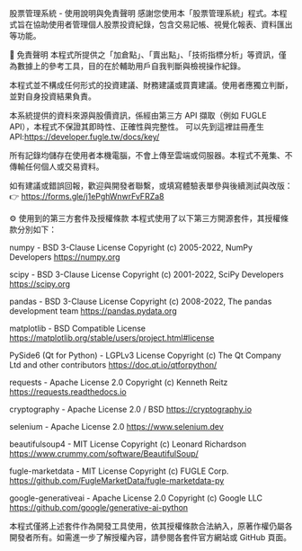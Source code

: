 股票管理系統 - 使用說明與免責聲明
感謝您使用本「股票管理系統」程式。本程式旨在協助使用者管理個人股票投資紀錄，包含交易記帳、視覺化報表、資料匯出等功能。

📌 免責聲明
本程式所提供之「加倉點」、「賣出點」、「技術指標分析」等資訊，僅為數據上的參考工具，目的在於輔助用戶自我判斷與檢視操作紀錄。

本程式並不構成任何形式的投資建議、財務建議或買賣建議。使用者應獨立判斷，並對自身投資結果負責。

本系統提供的資料來源與股價資訊，係經由第三方 API 擷取（例如 FUGLE API），本程式不保證其即時性、正確性與完整性。
可以先到這裡註冊產生API:https://developer.fugle.tw/docs/key/

所有記錄均儲存在使用者本機電腦，不會上傳至雲端或伺服器。本程式不蒐集、不傳輸任何個人或交易資料。

如有建議或錯誤回報，歡迎與開發者聯繫，或填寫體驗表單參與後續測試與改版：
👉 https://forms.gle/j1ePghWnwrFvFRZa8

⚙️ 使用到的第三方套件及授權條款
本程式使用了以下第三方開源套件，其授權條款分別如下：

numpy - BSD 3-Clause License
Copyright (c) 2005-2022, NumPy Developers
https://numpy.org

scipy - BSD 3-Clause License
Copyright (c) 2001-2022, SciPy Developers
https://scipy.org

pandas - BSD 3-Clause License
Copyright (c) 2008-2022, The pandas development team
https://pandas.pydata.org

matplotlib - BSD Compatible License
https://matplotlib.org/stable/users/project.html#license

PySide6 (Qt for Python) - LGPLv3 License
Copyright (c) The Qt Company Ltd and other contributors
https://doc.qt.io/qtforpython/

requests - Apache License 2.0
Copyright (c) Kenneth Reitz
https://requests.readthedocs.io

cryptography - Apache License 2.0 / BSD
https://cryptography.io

selenium - Apache License 2.0
https://www.selenium.dev

beautifulsoup4 - MIT License
Copyright (c) Leonard Richardson
https://www.crummy.com/software/BeautifulSoup/

fugle-marketdata - MIT License
Copyright (c) FUGLE Corp.
https://github.com/FugleMarketData/fugle-marketdata-py

google-generativeai - Apache License 2.0
Copyright (c) Google LLC
https://github.com/google/generative-ai-python

本程式僅將上述套件作為開發工具使用，依其授權條款合法納入，原著作權仍屬各開發者所有。如需進一步了解授權內容，請參閱各套件官方網站或 GitHub 頁面。
